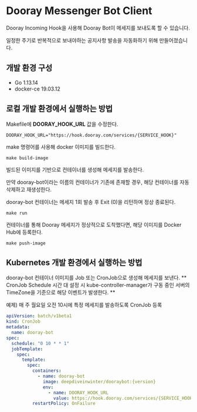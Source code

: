 # Dooray Messenger Bot Client

Dooray Incoming Hook을 사용해 Dooray Bot이 메세지를 보내도록 할 수 있습니다.

일정한 주기로 반복적으로 보내야하는 공지사항 발송을 자동화하기 위해 만들어졌습니다.
 
## 개발 환경 구성
* Go 1.13.14
* docker-ce 19.03.12

## 로컬 개발 환경에서 실행하는 방법

Makefile에 **DOORAY_HOOK_URL** 값을 수정한다.
```
DOORAY_HOOK_URL="https://hook.dooray.com/services/{SERVICE_HOOK}"
```

make 명령어를 사용해 docker 이미지를 빌드한다.
```
make build-image
```

빌드된 이미지를 기반으로 컨테이너를 생성해 메세지를 발송한다.

만약 dooray-bot이라는 이름의 컨테이너가 기존에 존재할 경우, 해당 컨테이너를 자동 삭제하고 재생성한다.

dooray-bot 컨테이너는 메세지 1회 발송 후 Exit (0)을 리턴하며 정상 종료된다.
```
make run
```

컨테이너를 통해 Dooray 메세지가 정상적으로 도착했다면, 해당 이미지를 Docker Hub에 등록한다.
```
make push-image
```

## Kubernetes 개발 환경에서 실행하는 방법

dooray-bot 컨테이너 이미지를 Job 또는 CronJob으로 생성해 메세지를 보낸다.
** CronJob Schedule 시간 대 설정 시 kube-controller-manager가 구동 중인 서버의 TimeZone을 기준으로 해당 이벤트가 발생한다. **

예제) 매 주 월요일 오전 10시에 특정 메세지를 발송하도록 CronJob 등록

```yaml
apiVersion: batch/v1beta1
kind: CronJob
metadata:
  name: dooray-bot
spec:
  schedule: "0 10 * * 1"
  jobTemplate:
    spec:
      template:
        spec:
          containers:
            - name: dooray-bot
              image: deepdiveinwinter/dooraybot:{version}
              env:
                - name: DOORAY_HOOK_URL
                  value: https://hook.dooray.com/services/{SERVICE_HOOK}
          restartPolicy: OnFailure
```
